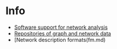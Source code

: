 # Info

- [Software support for network analysis](sw.md)
- [Repositories of graph and network data](rep.md)
- [Network description formats(fm.md)
